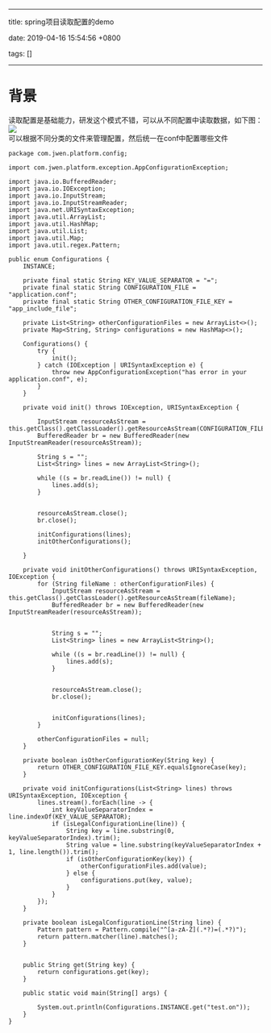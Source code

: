 
---

title: spring项目读取配置的demo

date: 2019-04-16 15:54:56 +0800

tags: []

---
# 背景
读取配置是基础能力，研发这个模式不错，可以从不同配置中读取数据，如下图：  
![](https://img2018.cnblogs.com/blog/411616/201901/411616-20190105115713584-54200896.png)  
可以根据不同分类的文件来管理配置，然后统一在conf中配置哪些文件

    package com.jwen.platform.config;
    
    import com.jwen.platform.exception.AppConfigurationException;
    
    import java.io.BufferedReader;
    import java.io.IOException;
    import java.io.InputStream;
    import java.io.InputStreamReader;
    import java.net.URISyntaxException;
    import java.util.ArrayList;
    import java.util.HashMap;
    import java.util.List;
    import java.util.Map;
    import java.util.regex.Pattern;
    
    public enum Configurations {
        INSTANCE;
    
        private final static String KEY_VALUE_SEPARATOR = "=";
        private final static String CONFIGURATION_FILE = "application.conf";
        private final static String OTHER_CONFIGURATION_FILE_KEY = "app_include_file";
    
        private List<String> otherConfigurationFiles = new ArrayList<>();
        private Map<String, String> configurations = new HashMap<>();
    
        Configurations() {
            try {
                init();
            } catch (IOException | URISyntaxException e) {
                throw new AppConfigurationException("has error in your application.conf", e);
            }
        }
    
        private void init() throws IOException, URISyntaxException {
    
            InputStream resourceAsStream = this.getClass().getClassLoader().getResourceAsStream(CONFIGURATION_FILE);
            BufferedReader br = new BufferedReader(new InputStreamReader(resourceAsStream));
    
            String s = "";
            List<String> lines = new ArrayList<String>();
    
            while ((s = br.readLine()) != null) {
                lines.add(s);
            }
    
            
            resourceAsStream.close();
            br.close();
    
            initConfigurations(lines);
            initOtherConfigurations();
    
        }
    
        private void initOtherConfigurations() throws URISyntaxException, IOException {
            for (String fileName : otherConfigurationFiles) {
                InputStream resourceAsStream = this.getClass().getClassLoader().getResourceAsStream(fileName);
                BufferedReader br = new BufferedReader(new InputStreamReader(resourceAsStream));
    
    
                String s = "";
                List<String> lines = new ArrayList<String>();
    
                while ((s = br.readLine()) != null) {
                    lines.add(s);
                }
    
                
                resourceAsStream.close();
                br.close();
    
    
                initConfigurations(lines);
            }
    
            otherConfigurationFiles = null;
        }
    
        private boolean isOtherConfigurationKey(String key) {
            return OTHER_CONFIGURATION_FILE_KEY.equalsIgnoreCase(key);
        }
    
        private void initConfigurations(List<String> lines) throws URISyntaxException, IOException {
            lines.stream().forEach(line -> {
                int keyValueSeparatorIndex = line.indexOf(KEY_VALUE_SEPARATOR);
                if (isLegalConfigurationLine(line)) {
                    String key = line.substring(0, keyValueSeparatorIndex).trim();
                    String value = line.substring(keyValueSeparatorIndex + 1, line.length()).trim();
                    if (isOtherConfigurationKey(key)) {
                        otherConfigurationFiles.add(value);
                    } else {
                        configurations.put(key, value);
                    }
                }
            });
        }
    
        private boolean isLegalConfigurationLine(String line) {
            Pattern pattern = Pattern.compile("^[a-zA-Z](.*?)=(.*?)");
            return pattern.matcher(line).matches();
        }
    
    
        public String get(String key) {
            return configurations.get(key);
        }
    
        public static void main(String[] args) {
    
            System.out.println(Configurations.INSTANCE.get("test.on"));
        }
    }
